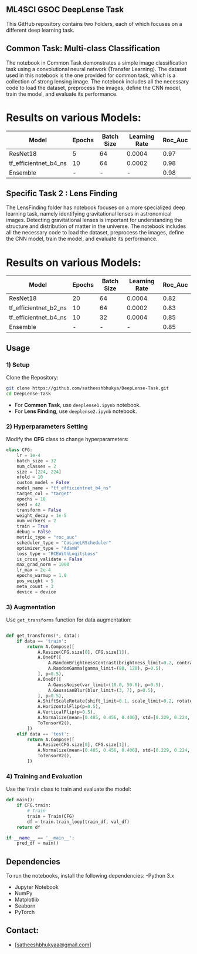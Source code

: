 ## ML4SCI GSOC DeepLense Task 
This GitHub repository contains two Folders, each of which focuses on a different deep learning task. 
## Common Task: Multi-class Classification 
The notebook in Common Task demonstrates a simple image classification task using a convolutional neural network (Transfer Learning). 
The dataset used in this notebook is the one provided for common task, which is a collection of strong lensing image. 
The notebook includes all the necessary code to load the dataset, preprocess the images, define the CNN model, train the model, and evaluate its performance. 
# Results on various Models:  

| Model    | Epochs | Batch Size | Learning Rate | Roc_Auc |
|----------|--------|------------|---------------|----------|
| ResNet18 | 5     | 64         | 0.0004         | 0.97    |
| tf_efficientnet_b4_ns | 10 | 64        | 0.0002        | 0.98    |
| Ensemble  | -    | -         |      -            | 0.98   |

## Specific Task 2 : Lens Finding 
The LensFinding folder has notebook focuses on a more specialized deep learning task, namely identifying gravitational lenses in astronomical images. Detecting gravitational lenses is important for understanding the structure and distribution of matter in the universe. The notebook includes all the necessary code to load the dataset, preprocess the images, define the CNN model, train the model, and evaluate its performance.

# Results on various Models: 

| Model    | Epochs | Batch Size | Learning Rate | Roc_Auc |
|----------|--------|------------|---------------|----------|
| ResNet18 | 20    | 64         | 0.0004         | 0.82    |
| tf_efficientnet_b2_ns | 10 | 64        | 0.0002        | 0.83    |
|tf_efficientnet_b4_ns  | 10    | 32         | 0.0004     | 0.85   | 
| Ensemble  | -    | -         |          -        | 0.85   | 

## Usage

### 1) Setup
Clone the Repository:
```bash
git clone https://github.com/satheeshbhukya/DeepLense-Task.git
cd DeepLense-Task
```
- For **Common Task**, use `deeplense1.ipynb` notebook.
- For **Lens Finding**, use `deeplense2.ipynb` notebook.

### 2) Hyperparameters Setting
Modify the **CFG** class to change hyperparameters:
```python
class CFG:
    lr = 1e-4
    batch_size = 32 
    num_classes = 2
    size = [224, 224]  
    nfold = 10
    custom_model = False
    model_name = "tf_efficientnet_b4_ns"  
    target_col = "target"
    epochs = 10  
    seed = 42
    transform = False
    weight_decay = 1e-5
    num_workers = 2
    train = True
    debug = False
    metric_type = "roc_auc"
    scheduler_type = "CosineLRScheduler"
    optimizer_type = "AdamW" 
    loss_type = "BCEWithLogitsLoss"
    is_cross_validate = False
    max_grad_norm = 1000
    lr_max = 2e-4
    epochs_warmup = 1.0
    pos_weight = 5
    meta_count = 3
    device = device 
```

### 3) Augmentation
Use `get_transforms` function for data augmentation:
```python

def get_transforms(*, data):
    if data == 'train':
        return A.Compose([
            A.Resize(CFG.size[0], CFG.size[1]),
            A.OneOf([
                A.RandomBrightnessContrast(brightness_limit=0.2, contrast_limit=0.2, p=0.5),
                A.RandomGamma(gamma_limit=(80, 120), p=0.5),
            ], p=0.5),
            A.OneOf([
                A.GaussNoise(var_limit=(10.0, 50.0), p=0.5),
                A.GaussianBlur(blur_limit=(3, 7), p=0.5),
            ], p=0.5),
            A.ShiftScaleRotate(shift_limit=0.1, scale_limit=0.2, rotate_limit=30, p=0.5),
            A.HorizontalFlip(p=0.5),
            A.VerticalFlip(p=0.5),
            A.Normalize(mean=[0.485, 0.456, 0.406], std=[0.229, 0.224, 0.225]),
            ToTensorV2(),
        ])
    elif data == 'test':
        return A.Compose([
            A.Resize(CFG.size[0], CFG.size[1]),
            A.Normalize(mean=[0.485, 0.456, 0.406], std=[0.229, 0.224, 0.225]),
            ToTensorV2(),
        ])
```

### 4) Training and Evaluation
Use the `Train` class to train and evaluate the model:
```python
def main():
    if CFG.train: 
        # Train
        train = Train(CFG)
        df = train.train_loop(train_df, val_df)
    return df 

if __name__ == '__main__':
    pred_df = main()
```

## Dependencies
To run the notebooks, install the following dependencies:
-Python 3.x
- Jupyter Notebook
- NumPy
- Matplotlib
- Seaborn
- PyTorch
  
## Contact: 
- [satheeshbhukyaa@gmail.com]
